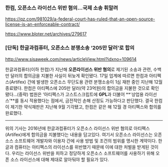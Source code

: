 ### 한컴, 오픈소스 라이선스 위반 혐의…국제 소송 휘말려

https://qz.com/981029/a-federal-court-has-ruled-that-an-open-source-license-is-an-enforceable-contract/

https://www.bloter.net/archives/279617

### [단독] 한글과컴퓨터, 오픈소스 분쟁소송 ‘205만 달러’로 합의

http://www.sisaweek.com/news/articleView.html?idxno=109614

한글과컴퓨터(이하 한컴)가 지난해 **오픈라이선스 위반 혐의**로 제기된 소송과 관련, 수백만 달러의 합의금을 지불한 사실이 뒤늦게 확인됐다.
17일 업계에 따르면 한컴과 아티펙스(Artifex) 간에 발생한 오픈소스 무단도용 관련 분쟁소송이 1심 재판 중인 지난해 12월 종료됐다. 한컴은 아티펙스에 205만 달러(약 23억원)의 합의금을 지불한 것으로 확인됐다...(중략)
법원은 ‘아티펙스가 고스트스크립트에 **GPL**과 더불어 **‘상업용 라이선스’**를 동시 적용했다는 점에서, 금전적인 손해 산정도 가능하다고 판단했다. 결국 한컴이 제기한 약식재판은 지난해 9월 기각됐고, 한컴은 같은 해 12월 경 아티펙스와 합의를 완료했다.

---

위의 기사는 2016년에 한글과컴퓨터가 오픈소스 라이선스 위반 혐의로 아티펙스(Artifex)에게 합의금을 지불했다는 내용을 담고있다. 
여기서 오픈소스 라이선스는 오픈소스 소프트웨어 개발자와 이용자 간에 사용 방법 및 조건의 범위를 명시한 계약이다. 한글과 컴퓨터는 아티펙스의 라이선스를 위반했기 때문에 이에 대한 처벌을 받게된 것이다. 
우리는 라이선스 위반을 피하고 정당하게 오픈소스 소프트웨어를 사용하기 위해 오픈 소스 라이선스에 대해 제대로 알아둬야 할 필요가 있다.